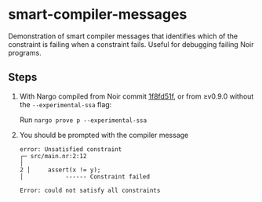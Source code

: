 # smart-compiler-messages

Demonstration of smart compiler messages that identifies which of the constraint is failing when a constraint fails. Useful for debugging failing Noir programs.

## Steps

1. With Nargo compiled from Noir commit [1f8fd51f](https://github.com/noir-lang/noir/commit/1f8fd51fb28b62e05f4b0c0829d446e43e8b85cc), or from ≥v0.9.0 without the `--experimental-ssa` flag:

   Run `nargo prove p --experimental-ssa`

2. You should be prompted with the compiler message

   ```
   error: Unsatisfied constraint
   ┌─ src/main.nr:2:12
   │
   2 │     assert(x != y);
   │            ------ Constraint failed

   Error: could not satisfy all constraints
   ```
